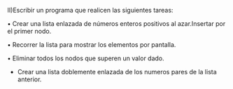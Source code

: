 II)Escribir un programa que realicen las siguientes tareas:

• Crear una lista enlazada de números enteros positivos al azar.Insertar por el primer nodo.

• Recorrer la lista para mostrar los elementos por pantalla.

• Eliminar todos los nodos que superen un valor dado.

- Crear una lista doblemente enlazada de los numeros pares de la lista anterior.
